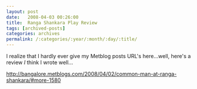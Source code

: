 ```yaml
---
layout: post
date:	2008-04-03 00:26:00
title:  Ranga Shankara Play Review
tags: [archived-posts]
categories: archives
permalink: /:categories/:year/:month/:day/:title/
---
```

I realize that I hardly ever give my Metblog posts URL's here...well, here's a review *I* think I wrote well...


http://bangalore.metblogs.com/2008/04/02/common-man-at-ranga-shankara/#more-1580

